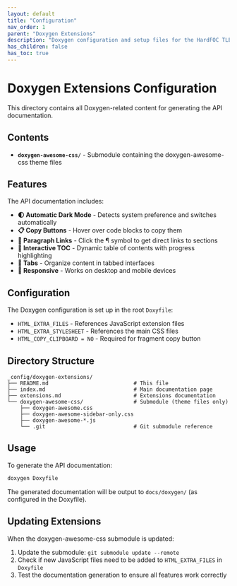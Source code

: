 ```yaml
---
layout: default
title: "Configuration"
nav_order: 1
parent: "Doxygen Extensions"
description: "Doxygen configuration and setup files for the HardFOC TLE92466ED Driver documentation"
has_children: false
has_toc: true
---
```


# Doxygen Extensions Configuration

This directory contains all Doxygen-related content for generating the API documentation.

## Contents

- **`doxygen-awesome-css/`** - Submodule containing the doxygen-awesome-css theme files

## Features

The API documentation includes:

- **🌓 Automatic Dark Mode** - Detects system preference and switches automatically
- **📋 Copy Buttons** - Hover over code blocks to copy them
- **🔗 Paragraph Links** - Click the ¶ symbol to get direct links to sections
- **📑 Interactive TOC** - Dynamic table of contents with progress highlighting
- **📑 Tabs** - Organize content in tabbed interfaces
- **📱 Responsive** - Works on desktop and mobile devices

## Configuration

The Doxygen configuration is set up in the root `Doxyfile`:

- `HTML_EXTRA_FILES` - References JavaScript extension files
- `HTML_EXTRA_STYLESHEET` - References the main CSS files
- `HTML_COPY_CLIPBOARD = NO` - Required for fragment copy button

## Directory Structure

```text
_config/doxygen-extensions/
├── README.md                           # This file
├── index.md                            # Main documentation page
├── extensions.md                       # Extensions documentation
└── doxygen-awesome-css/                # Submodule (theme files only)
    ├── doxygen-awesome.css
    ├── doxygen-awesome-sidebar-only.css
    ├── doxygen-awesome-*.js
    └── .git                            # Git submodule reference
```

## Usage

To generate the API documentation:

```bash
doxygen Doxyfile
```

The generated documentation will be output to `docs/doxygen/` (as configured in the Doxyfile).

## Updating Extensions

When the doxygen-awesome-css submodule is updated:

1. Update the submodule: `git submodule update --remote`
2. Check if new JavaScript files need to be added to `HTML_EXTRA_FILES` in `Doxyfile`
3. Test the documentation generation to ensure all features work correctly
